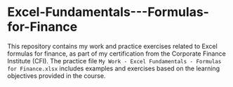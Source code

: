 # Excel-Fundamentals---Formulas-for-Finance
This repository contains my work and practice exercises related to Excel formulas for finance, as part of my certification from the Corporate Finance Institute (CFI). The practice file `My Work - Excel Fundamentals - Formulas for Finance.xlsx` includes examples and exercises based on the learning objectives provided in the course.
